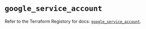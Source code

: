 # `google_service_account`

Refer to the Terraform Registory for docs: [`google_service_account`](https://registry.terraform.io/providers/hashicorp/google-beta/4.64.0/docs/resources/google_service_account).
